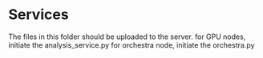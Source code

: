 # Services

The files in this folder should be uploaded to the server.
for GPU nodes, initiate the analysis_service.py
for orchestra node, initiate the orchestra.py